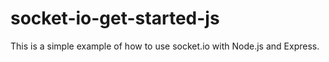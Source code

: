 # socket-io-get-started-js

This is a simple example of how to use socket.io with Node.js and Express.
